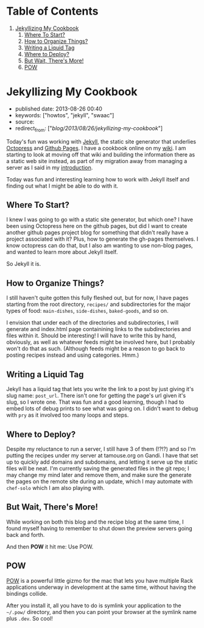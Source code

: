 
# Table of Contents

1.  [Jekyllizing My Cookbook](#jekyllizing-my-cookbook)
    1.  [Where To Start?](#where-to-start)
    2.  [How to Organize Things?](#how-to-organize-things)
    3.  [Writing a Liquid Tag](#writing-a-liquid-tag)
    4.  [Where to Deploy?](#where-to-deploy)
    5.  [But Wait, There's More!](#but-wait-theres-more)
    6.  [POW](#pow)


<a id="jekyllizing-my-cookbook"></a>

# Jekyllizing My Cookbook

-   published date: 2013-08-26 00:40
-   keywords: ["howtos", "jekyll", "swaac"]
-   source:
-   redirect<sub>from</sub>: ["*blog/2013/08/26/jekyllizing-my-cookbook*"]

Today's fun was working with [Jekyll](http://jekyllrb.com), the static site generator that underlies [Octopress](http://octopress.org) and [Github Pages](http://pages.github.com). I have a cookbook online on my [wiki](http://wiki.tamaratemple.com/Recipes/HomePage). I am starting to look at moving off that wiki and building the information there as a static web site instead, as part of my migration away from managing a server as I said in my [introduction](file:///blog/2013/05/15/introduction/).

Today was fun and interesting learning how to work with Jekyll itself and finding out what I might be able to do with it.

<div class="HTML">
<!&#x2013;more&#x2013;>

</div>


<a id="where-to-start"></a>

## Where To Start?

I knew I was going to go with a static site generator, but which one? I have been using Octopress here on the github pages, but did I want to create another github pages project blog for something that didn't really have a project associated with it? Plus, how to generate the gh-pages themselves. I know octopress can do that, but I also am wanting to use non-blog pages, and wanted to learn more about Jekyll itself.

So Jekyll it is.


<a id="how-to-organize-things"></a>

## How to Organize Things?

I still haven't quite gotten this fully fleshed out, but for now, I have pages starting from the root directory, `recipes/` and subdirectories for the major types of food: `main-dishes`, `side-dishes`, `baked-goods`, and so on.

I envision that under each of the directories and subdirectories, I will generate and index.html page containining links to the subdirectories and files within it. Should be interesting! I will have to write this by hand, obviously, as well as whatever feeds might be involved here, but I probably won't do that as such. (Although feeds might be a reason to go back to posting recipes instead and using categories. Hmm.)


<a id="writing-a-liquid-tag"></a>

## Writing a Liquid Tag

Jekyll has a liquid tag that lets you write the link to a post by just giving it's slug name: `post_url`. There isn't one for getting the page's url given it's slug, so I wrote one. That was fun and a good learning, though I had to embed lots of debug prints to see what was going on. I didn't want to debug with `pry` as it involved too many loops and steps.


<a id="where-to-deploy"></a>

## Where to Deploy?

Despite my reluctance to run a server, I still have 3 of them (!?!?) and so I'm putting the recipes under my server at tamouse.org on Gandi. I have that set up to quickly add domains and subdomains, and letting it serve up the static files will be neat. I'm currently saving the generated files in the git repo; I may change my mind later and remove them, and make sure the generate the pages on the remote site during an update, which I may automate with `chef-solo` which I am also playing with.


<a id="but-wait-theres-more"></a>

## But Wait, There's More!

While working on both this blog and the recipe blog at the same time, I found myself having to remember to shut down the preview servers going back and forth.

And then **POW** it hit me: Use POW.


<a id="pow"></a>

## POW

[POW](http://pow.cx/) is a powerful little gizmo for the mac that lets you have multiple Rack applications underway in development at the same time, without having the bindings collide.

After you install it, all you have to do is symlink your application to the `~/.pow/` directory, and then you can point your browser at the symlink name plus `.dev`. So cool!

